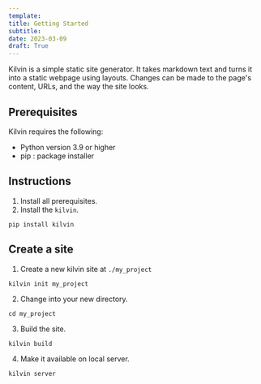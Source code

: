```yaml
---
template:
title: Getting Started
subtitle: 
date: 2023-03-09
draft: True
---
```


Kilvin is a simple static site generator. It takes markdown text and turns it 
into a static webpage using layouts. Changes can be made to the page's content, 
URLs, and the way the site looks.


## Prerequisites

Kilvin requires the following:

- Python version 3.9 or higher
- pip : package installer


## Instructions

1. Install all prerequisites.
1. Install the `kilvin`.
```
pip install kilvin
```
## Create a site

1. Create a new kilvin site at `./my_project`
```
kilvin init my_project
```
2. Change into your new directory.
```
cd my_project
```
3. Build the site.
```
kilvin build
```
4. Make it available on local server.
```
kilvin server
```



